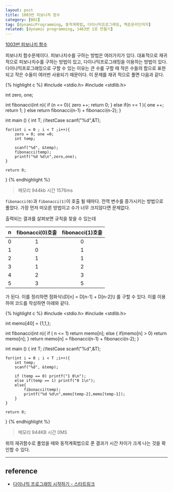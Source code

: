 ```yaml
---
layout: post
title: 1003번 피보나치 함수
category: [BOJ]
tag: [dynamicProgramming, 동적계획법, 다이나믹프로그래밍, 백준온라인저지]
related: [dynamic programming, 1463번 1로 만들기]
---
```


[1003번 피보나치 함수](https://www.acmicpc.net/problem/1003)

피보나치 함수문제이다. 피보나치수를 구하는 방법은 여러가지가 있다. 대표적으로 재귀적으로 피보나치수를 구하는 방법이 있고, 다이나믹프로그래밍을 이용하는 방법이 있다. 다이나믹프로그래밍으로 구할 수 있는 이유는 큰 수를 구할 때 작은 수들의 합으로 표현되고 작은 수들이 여러번 사용되기 때문이다. 이 문제를 재귀 적으로 풀면 다음과 같다.

{% highlight c %}
#include <stdio.h>
#include <stdlib.h>

int zero, one;

int fibonacci(int n){
    if (n == 0){
        zero ++;
        return 0;
    }
    else if(n == 1 ){
        one ++;
        return 1;
    }
    else
        return fibonacci(n-1) + fibonacci(n-2);
}

int main ()
{
    int T; //testCase
    scanf("%d",&T);

    for(int i = 0 ; i < T ;i++){
        zero = 0; one =0;
        int temp;

        scanf("%d", &temp);
        fibonacci(temp);
        printf("%d %d\n",zero,one);
    }

    return 0;
}
{% endhighlight %}
> 메모리 944kb 시간 1576ms

`fibonacci(0)`과 `fibonacci(1)`이 호출 될 때마다. 전역 변수를 증가시키는 방법으로 풀었다. 가장 먼저 떠오른 방법이고 수가 너무 크지않다면 문제없다.

출력되는 결과를 살펴보면 규칙을 찾을 수 있는데

n   | fibonacci(0)호출  | fibonacci(1)호출 |
:--:|:----------------:|:---------------:|
0   | 1	  | 0 |
1   | 0	  |	1	|
2	  | 1	  | 1	|
3	  | 1 	| 2	|
4	  | 2   | 3 |
5	  | 3 	| 5 |

가 된다. 이를 정리하면 점화식\\(D[n] = D[n-1] + D[n-2]\\) 를 구할 수 있다. 이를 이용하여 코드를 작성하면 아래와 같다.

{% highlight c %}
#include <stdio.h>
#include <stdlib.h>

int memo[40] = {1,1,};

int fibonacci(int n){
	if ( n <= 1) return memo[n];
	else {
		if(memo[n] > 0) return memo[n];
	}
	return memo[n] = fibonacci(n-1) + fibonacci(n-2);
}

int main ()
{
	int T; //testCase
	scanf("%d",&T);

	for(int i = 0 ; i < T ;i++){
		int temp;
		scanf("%d", &temp);

		if (temp == 0) printf("1 0\n");
		else if(temp == 1) printf("0 1\n");
		else{
			fibonacci(temp);
			printf("%d %d\n",memo[temp-2],memo[temp-1]);
		}
	}

	return 0;
}
{% endhighlight %}
> 메모리 944KB 시간 0MS

위의 재귀함수로 풀었을 때와 동적계획법으로 푼 결과가 시간 차이가 크게 나는 것을 확인할 수 있다.


---

## reference

- [다이나믹 프로그래밍 시작하기 - 스타트링크](https://www.youtube.com/embed/0o2hF-To_6Q)
